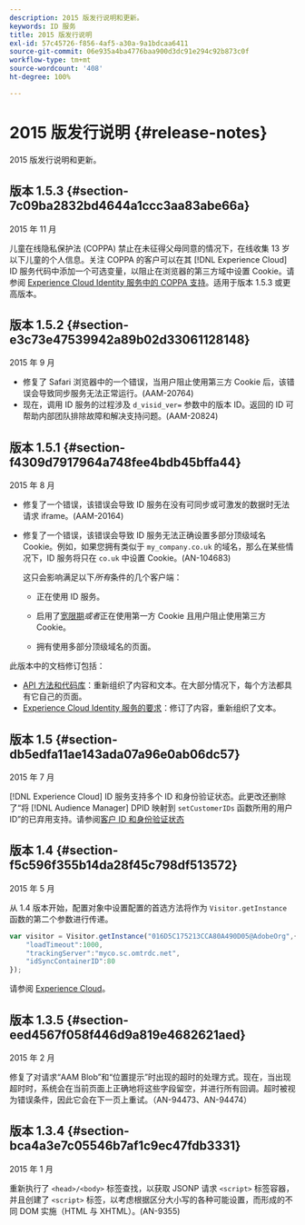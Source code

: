 ```yaml
---
description: 2015 版发行说明和更新。
keywords: ID 服务
title: 2015 版发行说明
exl-id: 57c45726-f856-4af5-a30a-9a1bdcaa6411
source-git-commit: 06e935a4ba4776baa900d3dc91e294c92b873c0f
workflow-type: tm+mt
source-wordcount: '408'
ht-degree: 100%

---
```


# 2015 版发行说明 {#release-notes}

2015 版发行说明和更新。

## 版本 1.5.3 {#section-7c09ba2832bd4644a1ccc3aa83abe66a}

2015 年 11 月

儿童在线隐私保护法 (COPPA) 禁止在未征得父母同意的情况下，在线收集 13 岁以下儿童的个人信息。关注 COPPA 的客户可以在其 [!DNL Experience Cloud] ID 服务代码中添加一个可选变量，以阻止在浏览器的第三方域中设置 Cookie。请参阅 [Experience Cloud Identity 服务中的 COPPA 支持](../reference/coppa.md#concept-d7ddf81bebd74f129661fcec1ca19413)。适用于版本 1.5.3 或更高版本。

## 版本 1.5.2 {#section-e3c73e47539942a89b02d33061128148}

2015 年 9 月

* 修复了 Safari 浏览器中的一个错误，当用户阻止使用第三方 Cookie 后，该错误会导致同步服务无法正常运行。(AAM-20764)
* 现在，调用 ID 服务的过程涉及 `d_visid_ver=` 参数中的版本 ID。返回的 ID 可帮助内部团队排除故障和解决支持问题。(AAM-20824)

## 版本 1.5.1 {#section-f4309d7917964a748fee4bdb45bffa44}

2015 年 8 月

* 修复了一个错误，该错误会导致 ID 服务在没有可同步或可激发的数据时无法请求 iframe。(AAM-20164)
* 修复了一个错误，该错误会导致 ID 服务无法正确设置多部分顶级域名 Cookie。例如，如果您拥有类似于 `my_company.co.uk` 的域名，那么在某些情况下，ID 服务将只在 `co.uk` 中设置 Cookie。(AN-104683)

   这只会影响满足以下&#x200B;*所有*&#x200B;条件的几个客户端：

   * 正在使用 ID 服务。
   * 启用了[宽限期&#x200B;](../reference/analytics-reference/grace-period.md)*或者*&#x200B;正在使用第一方 Cookie 且用户阻止使用第三方 Cookie。

   * 拥有使用多部分顶级域名的页面。

此版本中的文档修订包括：

* [API 方法和代码库](../library/library.md#concept-ff27497375644a898d47984aefb21c97)：重新组织了内容和文本。在大部分情况下，每个方法都具有它自己的页面。
* [Experience Cloud Identity 服务的要求](../reference/requirements.md)：修订了内容，重新组织了文本。

## 版本 1.5 {#section-db5edfa11ae143ada07a96e0ab06dc57}

2015 年 7 月

[!DNL Experience Cloud] ID 服务支持多个 ID 和身份验证状态。此更改还删除了“将 [!DNL Audience Manager] DPID 映射到 `setCustomerIDs` 函数所用的用户 ID”的已弃用支持。请参阅[客户 ID 和身份验证状态](../reference/authenticated-state.md)

## 版本 1.4 {#section-f5c596f355b14da28f45c798df513572}

2015 年 5 月

从 1.4 版本开始，配置对象中设置配置的首选方法将作为 `Visitor.getInstance` 函数的第二个参数进行传递。

```js
var visitor = Visitor.getInstance("016D5C175213CCA80A490D05@AdobeOrg",{ 
    "loadTimeout":1000, 
    "trackingServer":"myco.sc.omtrdc.net", 
    "idSyncContainerID":80 
});
```

请参阅 [Experience Cloud](../implementation-guides/setup-analytics.md#concept-9ebbea85cb844a15b557be572cd142fd)。

## 版本 1.3.5 {#section-eed4567f058f446d9a819e4682621aed}

2015 年 2 月

修复了对请求“AAM Blob”和“位置提示”时出现的超时的处理方式。现在，当出现超时时，系统会在当前页面上正确地将这些字段留空，并进行所有回调。超时被视为错误条件，因此它会在下一页上重试。（AN-94473、AN-94474）

## 版本 1.3.4 {#section-bca4a3e7c05546b7af1c9ec47fdb3331}

2015 年 1 月

重新执行了 `<head>/<body>` 标签查找，以获取 JSONP 请求 `<script>` 标签容器，并且创建了 `<script>` 标签，以考虑根据区分大小写的各种可能设置，而形成的不同 DOM 实施（HTML 与 XHTML）。(AN-9355)
